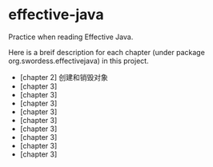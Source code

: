 effective-java
==============

Practice when reading Effective Java.

Here is a breif description for each chapter (under package org.swordess.effectivejava) in this project.

+ [chapter 2] 创建和销毁对象
+ [chapter 3] 
+ [chapter 3] 
+ [chapter 3] 
+ [chapter 3] 
+ [chapter 3] 
+ [chapter 3] 
+ [chapter 3] 
+ [chapter 3] 
+ [chapter 3] 
